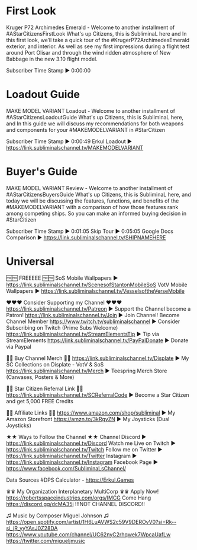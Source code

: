 # First Look
Kruger P72 Archimedes Emerald - Welcome to another installment of #AStarCitizensFirstLook What's up Citizens, this is SubliminaL here and In this first look, we’ll take a quick tour of the #KrugerP72ArchimedesEmerald exterior, and interior. As well as see my first impressions during a flight test around Port Olisar and through the wind ridden atmosphere of New Babbage in the new 3.10 flight model.

Subscriber Time Stamp ► 0:00:00

# Loadout Guide
MAKE MODEL VARIANT Loadout - Welcome to another installment of #AStarCitizensLoadoutGuide What's up Citizens, this is SubliminaL here, and In this guide we will discuss my recommendations for both weapons and components for your #MAKEMODELVARIANT in #StarCitizen

Subscriber Time Stamp ► 0:00:49
Erkul Loadout ► https://link.subliminalschannel.tv/MAKEMODELVARIANT

# Buyer's Guide
MAKE MODEL VARIANT Review - Welcome to another installment of #AStarCitizensBuyersGuide What's up Citizens, this is SubliminaL here, and today we will be discussing the features, functions, and benefits of the #MAKEMODELVARIANT with a comparison of how those features rank among competing ships. So you can make an informed buying decision in #StarCitizen

Subscriber Time Stamp ► 0:01:05
Skip Tour ► 0:05:05
Google Docs Comparison ► https://link.subliminalschannel.tv/SHIPNAMEHERE

# Universal
🆓🆓 FREEEEE 🆓🆓
SoS Mobile Wallpapers ► https://link.subliminalschannel.tv/ScenesofStantonMobileSoS
VotV Mobile Wallpapers ► https://link.subliminalschannel.tv/VesselsoftheVerseMobile

♥♥♥ Consider Supporting my Channel ♥♥♥
https://link.subliminalschannel.tv/Patreon ► Support the Channel become a Patron!
https://link.subliminalschannel.tv/Join ► Join Channel! Become Channel Member
https://www.twitch.tv/subliminalschannel ► Consider Subscribing on Twitch (Prime Subs Welcome)
https://link.subliminalschannel.tv/StreamElementsTip ► Tip via StreamElements
https://link.subliminalschannel.tv/PayPalDonate ► Donate via Paypal

🏪🏪 Buy Channel Merch 🏪🏪
https://link.subliminalschannel.tv/Displate ► My SC Collections on Displate - VotV & SoS
https://link.subliminalschannel.tv/Merch ► Teespring Merch Store (Canvases, Posters & More)

🚀🚀 Star Citizen Referral Link 🚀🚀
https://link.subliminalschannel.tv/SCReferralCode ► Become a Star Citizen and get 5,000 FREE Credits

🔗🔗 Affiliate Links 🔗🔗
https://www.amazon.com/shop/subliminal  ► My Amazon Storefront
https://amzn.to/3kRgyZN ► My Joysticks (Dual Joysticks)

★★ Ways to Follow the Channel ★★
Channel Discord ► https://link.subliminalschannel.tv/Discord
Watch me Live on Twitch ► https://link.subliminalschannel.tv/Twitch
Follow me on Twitter ► https://link.subliminalschannel.tv/Twitter
Instagram ► https://link.subliminalschannel.tv/Instagram
Facebook Page ► https://www.facebook.com/SubliminaLsChannel/

Data Sources
#DPS Calculator - https://Erkul.Games

♛♛ My Organization Interplanetary MultiCorp ♛♛
Apply Now! https://robertsspaceindustries.com/orgs/IMCG
Come Hang  https://discord.gg/dcMA35j !!!NOT CHANNEL DISCORD!!

♫ Music by Composer Miguel Johnson ♫
https://open.spotify.com/artist/1H6LuAVWS2c59V9DEROvV0?si=Rk--si_jR_yyYAsJ0Z28DA
https://www.youtube.com/channel/UC62nyC2rhqwek7WpcaUafLw
https://twitter.com/migueljmusic
